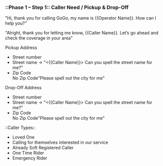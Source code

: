 ### ::Phase 1 – Step 1:: Caller Need / Pickup & Drop-Off

<Verbiage>
"Hi, thank you for calling GoGo, my name is {{Operator Name}}. How can I help you?”

"Alright, thank you for letting me know, {{Caller Name}}. Let’s go ahead and check the coverage in your area"

<Instruction>Pickup Address</Instruction>
- Street number
- Street name → "<{{Caller Name}}> Can you spell the street name for me?"
- Zip Code  
  <If>No Zip Code</If><Then>"Please spell out the city for me"</Then>

<Instruction>Drop-Off Address</Instruction>
- Street number
- Street name → "<{{Caller Name}}> Can you spell the street name for me?"
- Zip Code  
  <If>No Zip Code</If><Then>"Please spell out the city for me"</Then>

::Caller Types::
- Loved One
- Calling for themselves interested in our service
- Already Soft Registered Caller
- One Time Rider
- Emergency Rider
